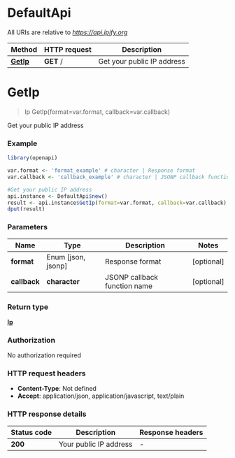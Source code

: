 # DefaultApi

All URIs are relative to *https://api.ipify.org*

Method | HTTP request | Description
------------- | ------------- | -------------
[**GetIp**](DefaultApi.md#GetIp) | **GET** / | Get your public IP address


# **GetIp**
> Ip GetIp(format=var.format, callback=var.callback)

Get your public IP address

### Example
```R
library(openapi)

var.format <- 'format_example' # character | Response format
var.callback <- 'callback_example' # character | JSONP callback function name

#Get your public IP address
api.instance <- DefaultApi$new()
result <- api.instance$GetIp(format=var.format, callback=var.callback)
dput(result)
```

### Parameters

Name | Type | Description  | Notes
------------- | ------------- | ------------- | -------------
 **format** | Enum [json, jsonp] | Response format | [optional] 
 **callback** | **character**| JSONP callback function name | [optional] 

### Return type

[**Ip**](Ip.md)

### Authorization

No authorization required

### HTTP request headers

 - **Content-Type**: Not defined
 - **Accept**: application/json, application/javascript, text/plain

### HTTP response details
| Status code | Description | Response headers |
|-------------|-------------|------------------|
| **200** | Your public IP address |  -  |


